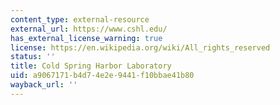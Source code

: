 ```yaml
---
content_type: external-resource
external_url: https://www.cshl.edu/
has_external_license_warning: true
license: https://en.wikipedia.org/wiki/All_rights_reserved
status: ''
title: Cold Spring Harbor Laboratory
uid: a9067171-b4d7-4e2e-9441-f10bbae41b80
wayback_url: ''
---
```

